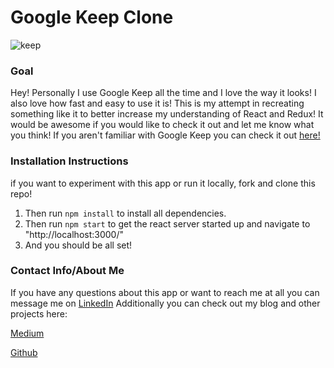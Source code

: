 # Google Keep Clone

![keep](https://techninjapro.com/wp-content/uploads/2019/12/google-keeps-feature-image.png)

### Goal
Hey! Personally I use Google Keep all the time and I love the way it looks! I also love how fast and easy to use it is! This is my attempt in recreating something like it to better increase my understanding of React and Redux! It would be awesome if you would like to check it out and let me know what you think!
If you aren't familiar with Google Keep you can check it out [here!](https://keep.google.com/)

### Installation Instructions
if you want to experiment with this app or run it locally, fork and clone this repo!
1. Then run ``` npm install ``` to install all dependencies.
2. Then run ``` npm start ``` to get the react server started up and navigate to "http://localhost:3000/"
3. And you should be all set!

### Contact Info/About Me
If you have any questions about this app or want to reach me at all you can message me on [LinkedIn](https://www.linkedin.com/in/emrich-michael-perrier/)
Additionally you can check out my blog and other projects here:

[Medium](https://emrichmp.medium.com/)

[Github](https://github.com/emrichmp/)

